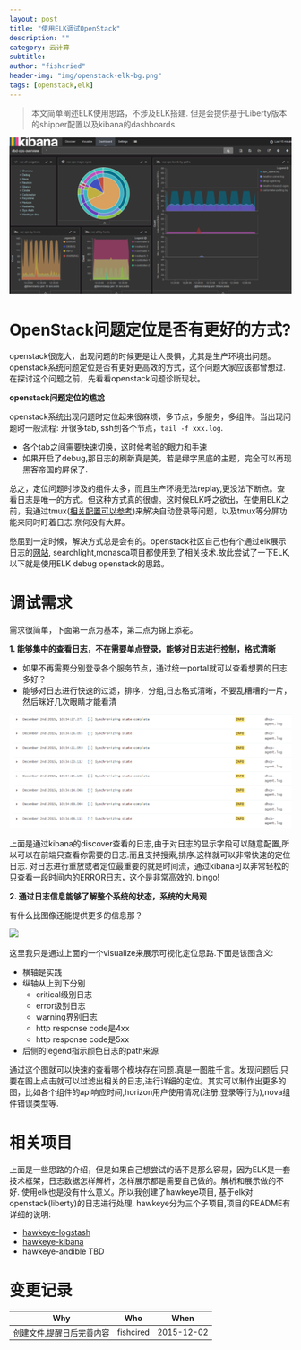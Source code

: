 ```yaml
---
layout: post
title: "使用ELK调试OpenStack"
description: ""
category: 云计算
subtitle:
author: "fishcried"
header-img: "img/openstack-elk-bg.png"
tags: [openstack,elk]
---
```


> 本文简单阐述ELK使用思路，不涉及ELK搭建. 但是会提供基于Liberty版本的shipper配置以及kibana的dashboards. 

![](https://github.com/fishcried/hawkeye-logstash/raw/master/screenshort.png)

# OpenStack问题定位是否有更好的方式?

openstack很庞大，出现问题的时候更是让人畏惧，尤其是生产环境出问题。openstack系统问题定位是否有更好更高效的方式，这个问题大家应该都曾想过.在探讨这个问题之前，先看看openstack问题诊断现状。

**openstack问题定位的尴尬**

openstack系统出现问题时定位起来很麻烦，多节点，多服务，多组件。当出现问题时一般流程: 开很多tab, ssh到各个节点，`tail -f xxx.log`.

- 各个tab之间需要快速切换，这时候考验的眼力和手速
- 如果开启了debug,那日志的刷新真是美，若是绿字黑底的主题，完全可以再现黑客帝国的屏保了.

总之，定位问题时涉及的组件太多，而且生产环境无法replay,更没法下断点。查看日志是唯一的方式。但这种方式真的很虐。这时候ELK呼之欲出，在使用ELK之前，我通过tmux([相关配置可以参考](https://github.com/fishcried/linux-profile/blob/master/tmux/workspaces/liberty.yaml))来解决自动登录等问题，以及tmux等分屏功能来同时盯着日志.奈何没有大屏。

憋屈到一定时候，解决方式总是会有的。openstack社区自己也有个通过elk展示日志的[网站](http://logstash.openstack.org/#/dashboard/file/logstash.json), searchlight,monasca项目都使用到了相关技术.故此尝试了一下ELK, 以下就是使用ELK debug openstack的思路。

# 调试需求

需求很简单，下面第一点为基本，第二点为锦上添花。

**1. 能够集中的查看日志，不在需要单点登录，能够对日志进行控制，格式清晰**

- 如果不再需要分别登录各个服务节点，通过统一portal就可以查看想要的日志多好？
- 能够对日志进行快速的过滤，排序，分组,日志格式清晰，不要乱糟糟的一片，然后眯好几次眼睛才能看清


![](/img/log-entry-with-pretty-format.png)

上面是通过kibana的discover查看的日志,由于对日志的显示字段可以随意配置,所以可以在前端只查看你需要的日志.而且支持搜索,排序.这样就可以非常快速的定位日志. 对日志进行重放或者定位最重要的就是时间流，通过kibana可以非常轻松的只查看一段时间内的ERROR日志，这个是非常高效的. bingo!


**2. 通过日志信息能够了解整个系统的状态，系统的大局观**

有什么比图像还能提供更多的信息那？

![](/img/vsz-ips-bomb-by-paths.png)

这里我只是通过上面的一个visualize来展示可视化定位思路.下面是该图含义:

- 横轴是实践
- 纵轴从上到下分别
  - critical级别日志
  - error级别日志
  - warning界别日志
  - http response code是4xx
  - http response code是5xx
- 后侧的legend指示颜色日志的path来源

通过这个图就可以快速的查看哪个模块存在问题.真是一图胜千言。发现问题后,只要在图上点击就可以过滤出相关的日志,进行详细的定位。其实可以制作出更多的图，比如各个组件的api响应时间,horizon用户使用情况(注册,登录等行为),nova组件错误类型等.


# 相关项目

上面是一些思路的介绍，但是如果自己想尝试的话不是那么容易，因为ELK是一套技术框架，日志数据怎样解析，怎样展示都是需要自己做的。解析和展示做的不好. 使用elk也是没有什么意义。所以我创建了hawkeye项目, 基于elk对openstack(liberty)的日志进行处理.  hawkeye分为三个子项目,项目的README有详细的说明:

- [hawkeye-logstash](https://github.com/fishcried/hawkeye-logstash)
- [hawkeye-kibana](https://github.com/fishcried/hawkeye-kibana)
- hawkeye-andible TBD


# 变更记录

|Why | Who | When |
|----|-----|------|
|创建文件,提醒日后完善内容|fishcired|2015-12-02 |
